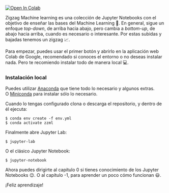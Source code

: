 [![Open In Colab](https://colab.research.google.com/assets/colab-badge.svg)](https://colab.research.google.com/github/pablonoya/zigzag-ml/blob/master/0_Intro.ipynb)

Zigzag Machine learning es una colección de Jupyter Notebooks con el objetivo de enseñar las bases del Machine Learning 🧠.
En general, sigue un enfoque *top-down*, de arriba hacia abajo, pero cambia a *bottom-up*, de abajo hacia arriba, cuando es necesario o interesante. Por estas subidas y bajadas tenemos un zigzag 📈.

Para empezar, puedes usar el primer botón y abrirlo en la aplicación web Colab de Google, recomendado si conoces el entorno o no deseas instalar nada. Pero te recomiendo instalar todo de manera local 💻. 

### Instalación local
Puedes utilizar [Anaconda](https://www.anaconda.com/distribution/) que tiene todo lo necesario y algunos extras.  
O [Miniconda](https://docs.conda.io/en/latest/miniconda.html) para instalar sólo lo necesario.

Cuando lo tengas configurado clona o descarga el repositorio, y dentro de él ejecuta:

    $ conda env create -f env.yml
    $ conda activate zzml
    
Finalmente abre Jupyter Lab:

    $ jupyter-lab

O el clásico Jupyter Notebook:

    $ jupyter-notebook

Ahora puedes dirigirte al capítulo 0 si tienes conocimiento de los Jupyter Notebooks 😉.
O al capítulo -1, para aprender un poco cómo funcionan 😃.

¡Feliz aprendizaje!
